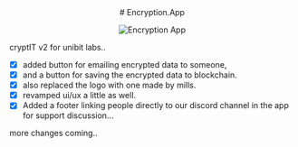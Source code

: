 <center>
# Encryption.App

![Encryption App](https://github.com/royhodge/encryption.app/blob/master/logo.png?raw=true] "Encryption App")

</center>

cryptIT v2 for unibit labs..
- [X] added button for emailing encrypted data to someone, 
- [X] and a button for saving the encrypted data to blockchain.
- [X] also replaced the logo with one made by mills. 
- [X] revamped ui/ux a little as well. 
- [X] Added a footer linking people directly to our discord channel in the app for support discussion... 

more changes coming..
